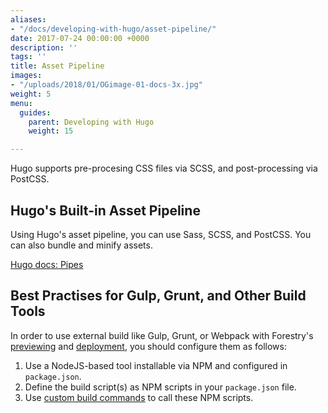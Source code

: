 ```yaml
---
aliases:
- "/docs/developing-with-hugo/asset-pipeline/"
date: 2017-07-24 00:00:00 +0000
description: ''
tags: ''
title: Asset Pipeline
images:
- "/uploads/2018/01/OGimage-01-docs-3x.jpg"
weight: 5
menu:
  guides:
    parent: Developing with Hugo
    weight: 15

---
```

Hugo supports pre-procesing CSS files via SCSS, and post-processing via PostCSS.

## Hugo's Built-in Asset Pipeline

Using Hugo's asset pipeline, you can use Sass, SCSS, and PostCSS. You can also bundle and minify assets.

[Hugo docs: Pipes](https://gohugo.io/hugo-pipes/)


## Best Practises for Gulp, Grunt, and Other Build Tools

In order to use external build like Gulp, Grunt, or Webpack with Forestry's [previewing][1] and [deployment][2], you should configure them as follows:

1. Use a NodeJS-based tool installable via NPM and configured in `package.json`.
2. Define the build script(s) as NPM scripts in your `package.json` file.
3. Use [custom build commands](/docs/settings/build-commands/) to call these NPM scripts.

[1]: /docs/editing/previews
[2]: /docs/hosting/